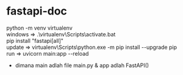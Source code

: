# fastapi-doc
python -m venv virtualenv<br>
windows => .\virtualenv\Scripts\activate.bat<br>
pip install "fastapi[all]" <br>
update => virtualenv\Scripts\python.exe -m pip install --upgrade pip<br>
run => uvicorn main:app --reload<br>
* dimana main adlah file main.py & app adlah FastAPI()<br>